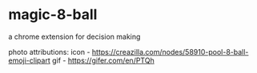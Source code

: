 # magic-8-ball
a chrome extension for decision making


photo attributions: 
icon - https://creazilla.com/nodes/58910-pool-8-ball-emoji-clipart
gif - https://gifer.com/en/PTQh
